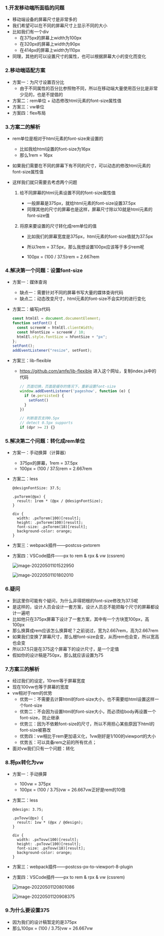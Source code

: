 ### 1.开发移动端所面临的问题

- 移动端设备的屏幕尺寸是非常多的
- 我们希望可以在不同的屏幕尺寸上显示不同的大小
- 比如我们有一个div
  - 在375px的屏幕上width为100px
  - 在320px的屏幕上width为90px
  - 在414px的屏幕上width为110px
- 同理，其他的可以设置尺寸的属性，也可以根据屏幕大小的变化而变化

### 2.移动端适配方案

- 方案一：为尺寸设置百分比
  - 由于不同属性的百分比参照物不同，所以在移动端大量使用百分比是非常少见的，也是不提倡的
- 方案二：rem单位 + 动态修改html元素的font-size属性值
- 方案三：vw单位
- 方案四：flex布局

### 3.方案二的解析

- rem单位是相对于html元素的font-size来设置的
  - 比如我给html设置的font-size为16px
  - 那么1rem = 16px

- 如果我们需要在不同的屏幕下有不同的尺寸，可以动态的修改html元素的font-size属性值

- 这样我们就只需要去考虑两个问题

  1. 给不同屏幕的html元素设置不同的font-size属性值

     - 一般屏幕是375px，就给html元素的font-size设置37.5px
     - 同理其他的尺寸的屏幕也是这样，屏幕尺寸除以10就是html元素的font-size值

  2. 将原来要设置的尺寸转化成rem单位的值

     - 比如我们的屏幕宽度是375px，html元素的font-size值就为37.5px

     - 所以1rem = 37.5px，那么我想设置100px应该等于多少rem呢
     - 100px = (100 / 37.5)rem = 2.667rem

### 4.解决第一个问题：设置font-size

- 方案一：媒体查询

  - 缺点一：需要针对不同的屏幕书写大量的媒体查询代码
  - 缺点二：动态改变尺寸，html元素的font-size不会实时的进行变化

- 方案二：编写js代码

  ```js
  const htmlEl = document.documentElement;
  function setFont() {
    const screenW = htmlEl.clientWidth;
    const hFontSize = screenW / 10;
    htmlEl.style.fontSize = hFontSize + "px";
  };
  setFont();
  addEventListener("resize", setFont);
  ```

- 方案三：lib-flexible

  - https://github.com/amfe/lib-flexible 进入这个网址，复制index.js中的代码

    ```js
    // 页面切换，页面是缓存的情况下，重新设置font-size
    window.addEventListener('pageshow', function (e) {
      if (e.persisted) {
        setFont()
      }
    })
    
    // 判断是否支持0.5px
    // detect 0.5px supports
    if (dpr >= 2) {}
    ```

### 5.解决第二个问题：转化成rem单位

- 方案一：手动换算（计算器）

  - 375px的屏幕，1rem = 37.5px
  - 100px = (100 / 37.5)rem = 2.667rem

- 方案二：less

  ```less
  @designFontSize: 37.5;
  
  .pxTorem(@px) {
    result: 1rem * (@px / @designFontSize);
  }
  
  div {
    width: .pxTorem(100)[result];
    height: .pxTorem(100)[result];
    font-size: .pxTorem(18)[result];
    background-color: orange;
  }
  ```

- 方案三：webpack插件——postcss-pxtorem

- 方案四：VSCode插件——px to rem & rpx & vw (cssrem)

  ![image-20220501101522950](images/image-20220501101522950.png)

  ![image-20220501101802010](images/image-20220501101802010.png)

### 6.疑问

- 到这里你可能有个疑问，为什么非得把根的font-size修改为37.5呢
- 是这样的，设计人员会设计一套方案，设计人员总不能把每个尺寸的屏幕都设计一遍吧
- 比如他只在375px屏幕下设计了一套方案，其中有一个方块宽100px，高100px
- 那么换算成rem应该怎么换算呢？之前说过，宽为2.667rem，高为2.667rem
- 如果我们变换了屏幕尺寸，那么根font-size会变，从而rem也会变，所以宽高也会变
- 所以37.5只是在375这个屏幕下的设计尺寸，是一个定值
- 假如你的设计稿是750px，那么就应该设置为75

### 7.方案三的解析

- 经过我们的设定，10rem等于屏幕宽度
- 现在100vw也等于屏幕的宽度
- vw相对于rem的优势
  - 优势一：不需要去计算html的font-size大小，也不需要给html设置这样一个font-size
  - 优势二：不会因为设置html的font-size大小，而必须给body再设置一个font-size，防止继承
  - 优势三：因为不依赖font-size的尺寸，所以不用担心某些原因下html的font-size被篡改
  - 优势四：vw相比于rem更加语义化，1vw刚好是1/100的viewport的大小
  - 优势五：可以具备rem之前的所有优点；
- 面对vw我们只有一个问题：转化

### 8.将px转化为vw

- 方案一：手动换算

  - 100vw = 375px
  - 100px = (100 / 3.75)vw = 26.667vw正好是rem的10倍

- 方案二：less

  ```less
  @design: 3.75;
  
  .pxTovw(@px) {
    result: 1vw * (@px / @design);
  }
  
  div {
    width: .pxTovw(100)[result];
    height: .pxTovw(100)[result];
    font-size: .pxTovw(18)[result];
    background-color: orange;
  }
  ```

- 方案三：webpack插件——postcss-px-to-viewport-8-plugin

- 方案四：VSCode插件——px to rem & rpx & vw (cssrem)

  ![image-20220501120801086](images/image-20220501120801086.png)

  ![image-20220501120908375](images/image-20220501120908375.png)

### 9.为什么要设置375

- 因为我们的设计稿暂定的是375px
- 那么100px = (100 / 3.75)vw = 26.667vw